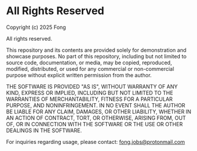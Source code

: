 
# All Rights Reserved

Copyright (c) 2025 Fong

All rights reserved.

This repository and its contents are provided solely for demonstration and showcase purposes.
No part of this repository, including but not limited to source code, documentation, or media,
may be copied, reproduced, modified, distributed, or used for any commercial or non-commercial
purpose without explicit written permission from the author.

THE SOFTWARE IS PROVIDED "AS IS", WITHOUT WARRANTY OF ANY KIND, EXPRESS OR IMPLIED,
INCLUDING BUT NOT LIMITED TO THE WARRANTIES OF MERCHANTABILITY, FITNESS FOR A PARTICULAR PURPOSE,
AND NONINFRINGEMENT. IN NO EVENT SHALL THE AUTHOR BE LIABLE FOR ANY CLAIM, DAMAGES, OR OTHER
LIABILITY, WHETHER IN AN ACTION OF CONTRACT, TORT, OR OTHERWISE, ARISING FROM, OUT OF, OR IN
CONNECTION WITH THE SOFTWARE OR THE USE OR OTHER DEALINGS IN THE SOFTWARE.

For inquiries regarding usage, please contact: fong.jobs@protonmail.com
